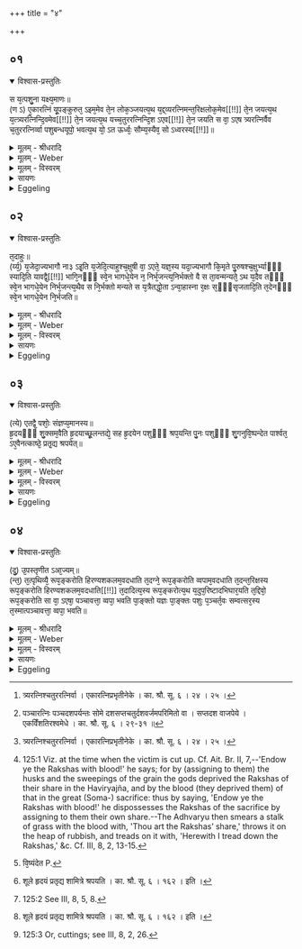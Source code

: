 +++
title = "४"

+++


## ०१


<details open><summary>विश्वास-प्रस्तुतिः</summary>

स य᳘त्पशु᳘ना यक्ष्य᳘माणः॥  
(ण ऽ) ए᳘कारत्निं यू᳘पङ्कुरुत᳘ ऽइम᳘मेव ते᳘न लोक᳘ञ्जयत्य᳘थ य᳘द्द्व्यरत्निमन्त᳘रिक्षलोक᳘मेव[[!!]] ते᳘न जयत्य᳘थ य᳘त्त्र्यरत्निन्दि᳘वमेव[[!!]] ते᳘न जयत्य᳘थ यच्च᳘तुररत्निन्दि᳘श ऽएव[[!!]] ते᳘न जयति स वा᳘ ऽएष त्र्यरत्निर्वैव च᳘तुररत्निर्व्वा पशुबन्धयूपो᳘ भवत्य᳘थ यो᳘ ऽत ऊर्ध्वः᳘ सौम्य᳘स्यैव᳘ सो ऽध्वरस्य[[!!]]॥
</details>

<details><summary>मूलम् - श्रीधरादि</summary>

स य᳘त्पशु᳘ना यक्ष्य᳘माणः॥  
(ण ऽ) ए᳘कारत्निं यू᳘पङ्कुरुत᳘ ऽइम᳘मेव ते᳘न लोक᳘ञ्जयत्य᳘थ य᳘द्द्व्यरत्निमन्त᳘रिक्षलोक᳘मेव[[!!]] ते᳘न जयत्य᳘थ य᳘त्त्र्यरत्निन्दि᳘वमेव[[!!]] ते᳘न जयत्य᳘थ यच्च᳘तुररत्निन्दि᳘श ऽएव[[!!]] ते᳘न जयति स वा᳘ ऽएष त्र्यरत्निर्वैव च᳘तुररत्निर्व्वा पशुबन्धयूपो᳘ भवत्य᳘थ यो᳘ ऽत ऊर्ध्वः᳘ सौम्य᳘स्यैव᳘ सो ऽध्वरस्य[[!!]]॥
</details>

<details><summary>मूलम् - Weber</summary>

स य᳘त्पशु᳘ना यक्ष्य᳘माणः॥  
ए᳘कारत्निं यू᳘पं कुरुत᳘ इम᳘मेव ते᳘न लोकं᳘ जयत्य᳘थ यद्द्व्य᳘रत्निमन्तरिक्षलोक᳘मेव ते᳘न जयत्य᳘थ यत्त्र्य᳘रत्निं दि᳘वमेव ते᳘न जयत्य᳘थ यच्च᳘तुरर्त्निं दि᳘श एव ते᳘न जयति स वा᳘ एष त्र्य᳘रत्निर्वैव च᳘तुररत्निर्वा पशुबन्धयूपो᳘ भवत्य᳘थ यो᳘ऽत ऊर्ध्वः᳘ सौम्य᳘स्यैवॗ सोऽध्वर᳘स्य॥
</details>

<details><summary>मूलम् - विस्वरम्</summary>

स यत्पशुना यक्ष्यमाण एकारत्निं यूपं कुरुते । इममेव तेन लोकं जयति । अथ यत् द्व्यरत्निम्, अंतरिक्षलोकमेव तेन जयति । अथ यत् त्र्यरत्निं, दिवमेव तेन जयति । अथ यच्चतुररत्निं, दिश एव तेन जयति । स वा एष त्र्यरत्निर्वैव चतुररत्निर्वा पशुबंधयूपो भवति । अथ यो ऽत ऊर्ध्वः; सौम्यस्यैव सो ऽध्वरस्य ॥ १ ॥ 
</details>

<details><summary>सायणः</summary>

इत्थं यूपार्हं वृक्षं तत्स्वरूपं चाभिधाय, अथ यूपप्रमाणमाह [^१_२०३]- **स यत् पशुना यक्ष्यमाण** इत्यादिना । 'तेन' एकारत्नियूपस्वीकारेण 'इमं लोकं जयति' । परं न स्वर्गमित्यर्थः । एवं 'द्व्यरत्निमंतरिक्षलोकमेव' । एवं त्र्यरत्निचतुररत्निभ्यां द्युलोकं दश दिशश्च जयति । तस्मात्तथाविधोभयजयस्य इष्टत्वात् त्र्यरत्निं चतुररत्निं वा कुर्यात् । ननु- इतः परमपि अरत्निप्रमाणविशेषो ऽस्ति; [^२_२०३] स किं नोपादीयते इत्याकांक्षायां तस्य सोमयागविषयतामाह- **अथ यो ऽत ऊर्ध्व** इति ॥ १ ॥ 

[^१_२०३]: त्र्यरत्निश्चतुररत्निर्वा । एकारत्निप्रभृतीनेके । का. श्रौ. सू. ६ । २४ । २५ । 

[^२_२०३]: पञ्चारत्निः पञ्चदशपर्यन्तः सोमे दशसप्तचतुर्दशवर्जमपरिमितो वा । सप्तदश वाजपेये । एकविँशतिरश्वमेधे । का. श्रौ. सू. ६ । २९-३१ ॥ 
</details>

<details><summary>Eggeling</summary>

1. Now, when he who is about to perform an animal sacrifice makes a stake one cubit long, he thereby gains this (terrestrial) world; and when (he makes) one two cubits long, he thereby gains the air-world; and when be makes one three cubits long, he thereby gains the heavens; and when he makes one four cubits long, he thereby gains the regions. But, indeed, that sacrificial stake of the (ordinary) animal sacrifice is either three or four cubits long, and one that is above that belongs to the Soma-sacrifice.
</details>


## ०२


<details open><summary>विश्वास-प्रस्तुतिः</summary>

त᳘दाहुः॥  
(र्य्य᳘) य᳘जेदा᳘ज्यभागौ ना३ ऽइ᳘ति य᳘जेदि᳘त्याहुश्च᳘क्षुषी वा᳘ ऽएते᳘ यज्ञ᳘स्य यदा᳘ज्यभागौ कि᳘मृते पु᳘रुषश्च᳘क्षुर्भ्याᳫँ᳭ स्यादि᳘ति यावद्वै᳘[[!!]] भागि᳘नᳫँ᳭ स्वे᳘न भागधे᳘येन न᳘ निर्भ᳘जन्त्य᳘निर्भक्तो वै स ता᳘वन्मन्यते᳘ ऽथ य᳘दैव तᳫँ᳭ स्वे᳘न भागधे᳘येन निर्भ᳘जन्त्य᳘थैव स नि᳘र्भक्तो मन्यते स य᳘त्रैतद्धो᳘ता ऽन्वा᳘हास्ना र᳘क्षः स᳘ᳫँ᳘सृजतादि᳘ति त᳘देनᳫँ᳭ स्वे᳘न भागधे᳘येन नि᳘र्भजति॥
</details>

<details><summary>मूलम् - श्रीधरादि</summary>

त᳘दाहुः॥  
(र्य्य᳘) य᳘जेदा᳘ज्यभागौ ना३ ऽइ᳘ति य᳘जेदि᳘त्याहुश्च᳘क्षुषी वा᳘ ऽएते᳘ यज्ञ᳘स्य यदा᳘ज्यभागौ कि᳘मृते पु᳘रुषश्च᳘क्षुर्भ्याᳫँ᳭ स्यादि᳘ति यावद्वै᳘[[!!]] भागि᳘नᳫँ᳭ स्वे᳘न भागधे᳘येन न᳘ निर्भ᳘जन्त्य᳘निर्भक्तो वै स ता᳘वन्मन्यते᳘ ऽथ य᳘दैव तᳫँ᳭ स्वे᳘न भागधे᳘येन निर्भ᳘जन्त्य᳘थैव स नि᳘र्भक्तो मन्यते स य᳘त्रैतद्धो᳘ता ऽन्वा᳘हास्ना र᳘क्षः स᳘ᳫँ᳘सृजतादि᳘ति त᳘देनᳫँ᳭ स्वे᳘न भागधे᳘येन नि᳘र्भजति॥
</details>

<details><summary>मूलम् - Weber</summary>

त᳘दाहुः॥  
य᳘जेदा᳘ज्यभागौ ना३ इ᳘ति य᳘जेदि᳘त्याहुश्च᳘क्षुषी वा᳘ एते᳘ यज्ञ᳘स्य यदा᳘ज्यभागौ कि᳘मृते पु᳘रुषश्च᳘क्षुर्भ्याᳫं स्यादि᳘ति या᳘वद्वै᳘ भागि᳘नᳫं स्वे᳘न भागधे᳘येन न᳘ निर्भ᳘जन्त्य᳘निर्भक्तो वै स ता᳘वन्मन्यते᳘ऽथ यॗदैव तᳫं स्वे᳘न भागधे᳘येन निर्भ᳘जन्त्य᳘थैव स नि᳘र्भक्तो मन्यते स य᳘त्रैतद्धो᳘तान्वा᳘हास्ना र᳘क्षः स᳘ᳫं᳘सृजतादि᳘ति त᳘देनᳫं स्वे᳘न भागधे᳘येन नि᳘र्भजति॥
</details>

<details><summary>मूलम् - विस्वरम्</summary>

तदाहुः- यजेदाज्यभागौ ना३ इति । यजेदित्याहुः । चक्षुषी वा एते यज्ञस्य । यदाज्यभागौ । किमृते पुरुषश्चक्षुर्भ्यां स्यादिति । यावद्वै भागिनं स्वेन भागधेयेन न निर्भजंति । अनिर्भक्तो वै स तावन्मन्यते । अथ यदैव तं स्वेन भागधेयेन निर्भजन्ति । अथैव स निर्भक्तो मन्यते । स यत्रैतद्धोता ऽन्वाह । **"अस्ना रक्षः संसृजतात्"**- इति । तदेनं स्वेन भागधेयेन निर्भजति ॥ २ ॥ 
</details>

<details><summary>सायणः</summary>

इत्थं यूपस्योपादेयं प्रमाणमभिधाय तस्याज्यभागयोरवश्यकर्तव्यतामाह [^१_२०३]- **तदाहुर्यजेदाज्यभागौ ना इती**ती । आज्यभागौ हि यज्ञस्य चक्षुषी । यथा 'चक्षुर्भ्यामृते' दृशोरभावे 'पुरुषः' 'किं स्यात् ?' न किंचिद्भवति । नश्यत्येवेत्यर्थः । तस्मादवश्यमनुष्ठेयौ इत्यभिप्रायः । अथ पशुविशंसनविषयप्रैषमध्ये "अस्ना रक्षः सँसृजतात् इति यः प्रैषभागः तेन रक्षोभ्यः स्वभागप्रदानं कृतं भवतीति लोकदृष्टांतेन दर्शयति- **यावद्वै भागिनमि**त्यादिना । 'यावद्वै भागिनं' भागार्हं 'स्वेन भागधेयेन' तवायं भागो दत्त इति वा तस्य तदीयं भागं प्रयच्छत इति वा अभिधानपुरःसरं 'न निर्भजंति' निर्णीतभागं कुर्वंति । 'सः' पुमान् 'अनिर्भक्तो वै' भागान्निष्कासितो न भवति खलु । अनिर्भक्तः अहमिति 'तावन्मन्यते' संपूर्णं मन्यते । 'अथ' उक्तवैपरीत्येन 'यदैव' खलु लोभादिना 'तं' भागार्हं पुरुषं 'स्वेन भागधेयेन निर्भजंति' निर्णीतभागं न कुर्वंति । 'अथैव' तदा खलु । 'सः' तु भागान्निर्भक्तो ऽहं भागान्निर्गतो ऽहं इत्यात्मानं 'मन्यते' । तस्माल्लोके एवं दर्शनात् 'स होता' 'यत्र' यदा एतदिदानीं 'अन्वाह' । कथं ? “अस्ना रक्षः संसृजतात्" इति । 'अस्ना' पशुरक्तेन 'रक्षः' राक्षसं 'संसृजतादिति' ब्रूयात् । 'तदा एनं स्वेन भागधेयेन निर्भजति' अनेन इतरादेयांगविषयप्रैषवत् एतत् प्रैषवाक्यमपि अवश्यं वक्तव्यमिति उक्तं भवति ॥ २ ॥ 

[^१_२०३]: सूत्रे तु विकल्पः । तथाच कात्यायनः- हुत्वा वपामभिघारयति पृषदाज्यं ध्रुवां प्रथममाज्यभागौ चेत् । आज्यभागौ कुर्वन् । का. श्रौ. सू. ६ । १३९-१४० इति । 
</details>

<details><summary>Eggeling</summary>

2. As to this they say, 'Should he offer the butter-portions or not?'--'Let him offer them,' they say; 'for the two butter-portions are the eyes of the sacrifice, and what were man without eyes?' For as long as a co-sharer is not bought off by (receiving) a share of his own, so long does he consider himself not bought off; but when he is bought off by a share of his own, then, indeed, he considers himself bought

off: when the Hotr̥, on that occasion [^egg_387], recites, 'Endow the Rakshas with blood!' he buys him off by (assigning to him) a share of his own.

[^egg_387]: 125:1 Viz. at the time when the victim is cut up. Cf. Ait. Br. II, 7,--'Endow ye the Rakshas with blood!' he says; for by (assigning to them) the husks and the sweepings of the grain the gods deprived the Rakshas of their share in the Haviryajña, and by the blood (they deprived them) of that in the great (Soma-) sacrifice: thus by saying, 'Endow ye the Rakshas with blood!' he dispossesses the Rakshas of the sacrifice by assigning to them their own share.--The Adhvaryu then smears a stalk of grass with the blood with, 'Thou art the Rakshas’ share,' throws it on the heap of rubbish, and treads on it with, 'Herewith I tread down the Rakshas,' &c. Cf. III, 8, 2, 13-15.
</details>


## ०३


<details open><summary>विश्वास-प्रस्तुतिः</summary>

(त्ये) एतद्वै᳘ पशोः᳘ संज्ञप्य᳘मानस्य॥  
हृ᳘दयᳫँ᳭ शु᳘क्सम᳘वैति हृ᳘दयाच्छू᳘लन्तद्ये᳘ सह हृ᳘दयेन पशुᳫँ᳘ श्रप᳘यन्ति पु᳘नः पशुᳫँ᳭ शु᳘गनुवि᳘ष्पन्देत पार्श्वत᳘ ऽए᳘वैनत्काष्ठे᳘ प्रतृ᳘द्य श्रपयेत्॥
</details>

<details><summary>मूलम् - श्रीधरादि</summary>

(त्ये) एतद्वै᳘ पशोः᳘ संज्ञप्य᳘मानस्य॥  
हृ᳘दयᳫँ᳭ शु᳘क्सम᳘वैति हृ᳘दयाच्छू᳘लन्तद्ये᳘ सह हृ᳘दयेन पशुᳫँ᳘ श्रप᳘यन्ति पु᳘नः पशुᳫँ᳭ शु᳘गनुवि᳘ष्पन्देत पार्श्वत᳘ ऽए᳘वैनत्काष्ठे᳘ प्रतृ᳘द्य श्रपयेत्॥
</details>

<details><summary>मूलम् - Weber</summary>

एतद्वै᳘ पशोः᳘ संज्ञप्य᳘मानस्य॥  
हृ᳘दयं शु᳘क्सम᳘वैति हृ᳘दयाछू᳘लं तद्ये᳘ सह हृ᳘दयेन पशुं᳘ श्रप᳘यन्ति पु᳘नः पशुं शु᳘गनुवि᳘ष्पन्देत [^wbr_1] पार्श्वत᳘ एॗवैनत्काष्ठे᳘ प्रतृ᳘द्य श्रपयेत्॥  

[^wbr_1]: वि᳘ष्यंदेत P.
</details>

<details><summary>मूलम् - विस्वरम्</summary>

एतद्वै पशोः संज्ञप्यमानस्य हृदयं शुक् समवैति । हृदयाच्छूलम् । तत् ये सह हृदयेन पशुं श्रपयंति । पुनः पशुं शुगनुविष्यंदेत । पार्श्वत एवैनत्काष्ठे प्रतृद्य श्रपयेत् ॥ ३ ॥ 
</details>

<details><summary>सायणः</summary>

अथ पश्ववयवपाकविषये कंचिद्विशेषमाह- **एतद्वै पशोरि**त्यादिना । 'संज्ञप्यमानस्य' पशोः 'शुक्' मरणजन्यः शोकः 'हृदयं' संप्राप्नोति, तस्य सुखदुःखोपलंभनस्थानत्वात् । ततः 'हृदयात्' हृदयशूलं 'समवैति' । तस्मात् ‘हृदयेन सह' इतरपश्ववयवानां पाके सति कृत्स्नं पश्ववयवं पुनः पुनः शुचं प्राप्नोति, तत्परिहारोपायमाह- **पार्श्वत एवैनदि**ति [^१_२०४] । 'एनत्' हृदयपुण्डरीकं 'काष्ठे' शूलाकारे 'प्रतृद्य प्रविद्धं कृत्वा कुंभ्यां पार्श्वत एव 'श्रपयेत्' ॥ ३ ॥ 

[^१_२०४]: शूले हृदयं प्रतृद्य शामित्रे श्रपयति । का. श्रौ. सू. ६ । १६२ । इति । 
</details>

<details><summary>Eggeling</summary>

3. For on that occasion [^egg_388] the anguish of the victim, in being slaughtered, becomes concentrated in the heart, and from the heart (it flows) into the spit. Thus, if they (were to) cook the animal together with the heart, the anguish would again spread all over the animal: let him therefore cook it (the heart) after spitting it from the side on a stick.

[^egg_388]: 125:2 See III, 8, 5, 8.
</details>


## ०४


<details open><summary>विश्वास-प्रस्तुतिः</summary>

(दु᳘) उ᳘पस्तृणीत ऽआ᳘ज्यम्॥  
(न्त᳘) त᳘त्पृथिव्यै᳘ रूप᳘ङ्करोति हिरण्यशकलम᳘वदधाति त᳘दग्ने᳘ रूप᳘ङ्करोति व्वपाम᳘वदधाति त᳘दन्त᳘रिक्षस्य रूप᳘ङ्करोति हिरण्यशकलम᳘वदधाति[[!!]] त᳘दादित्य᳘स्य रूप᳘ङ्करोत्य᳘थ य᳘दुप᳘रिष्टादभिघार᳘यति त᳘द्दिवो᳘ रूप᳘ङ्करोति सा वा᳘ ऽएषा᳘ पञ्चावत्ता᳘ व्वपा᳘ भवति पा᳘ङ्क्तो यज्ञः पा᳘ङ्क्तः पशुः प᳘ञ्चर्त᳘वः सम्वत्सर᳘स्य त᳘स्मात्पञ्चावत्ता᳘ व्वपा᳘ भवति॥
</details>

<details><summary>मूलम् - श्रीधरादि</summary>

(दु᳘) उ᳘पस्तृणीत ऽआ᳘ज्यम्॥  
(न्त᳘) त᳘त्पृथिव्यै᳘ रूप᳘ङ्करोति हिरण्यशकलम᳘वदधाति त᳘दग्ने᳘ रूप᳘ङ्करोति व्वपाम᳘वदधाति त᳘दन्त᳘रिक्षस्य रूप᳘ङ्करोति हिरण्यशकलम᳘वदधाति[[!!]] त᳘दादित्य᳘स्य रूप᳘ङ्करोत्य᳘थ य᳘दुप᳘रिष्टादभिघार᳘यति त᳘द्दिवो᳘ रूप᳘ङ्करोति सा वा᳘ ऽएषा᳘ पञ्चावत्ता᳘ व्वपा᳘ भवति पा᳘ङ्क्तो यज्ञः पा᳘ङ्क्तः पशुः प᳘ञ्चर्त᳘वः सम्वत्सर᳘स्य त᳘स्मात्पञ्चावत्ता᳘ व्वपा᳘ भवति॥
</details>

<details><summary>मूलम् - Weber</summary>

उ᳘पस्तृणीत आ᳘ज्यम्॥  
त᳘त्पृथिव्यै᳘ रूपं᳘ करोति हिरण्यशकलम᳘वदधाति त᳘दग्ने᳘ रूपं᳘ करोति वपाम᳘वदधाति त᳘दन्त᳘रिक्षस्य रूपं᳘ करोति हिरण्यशकल᳘म᳘वदधाति त᳘दादित्य᳘स्य रूपं᳘ करोत्य᳘थ य᳘दुप᳘रिष्टादभिघार᳘यति त᳘द्दिवो᳘ रूपं᳘ करोति सा वा᳘ एषा᳘ पञ्चावत्ता᳘ वपा᳘ भवति पा᳘ङ्क्तो यज्ञः पा᳘ङ्क्तः पशुः प᳘ञ्चर्त᳘वः संवत्सर᳘स्य त᳘स्मात्पञ्चावत्ता᳘ वपा᳘ भवति॥
</details>

<details><summary>मूलम् - विस्वरम्</summary>

उपस्तृणीत आज्यम्; तत्पृथिव्यै रूपं करोति । हिरण्यशकलमवदधाति; तदग्ने रूपं करोति । वपामवदधाति; तदन्तरिक्षस्य रूपं करोति । हिरण्यशकलमवदधाति; तदादित्यस्य रूपं करोति । अथ यदुपरिष्टादभिघारयति; तद्दिवो रूपं करोति । सा वा एषा पञ्चावत्ता वपा भवति । पांक्तो यज्ञः, पांक्तः पशुः, पञ्चर्तवः संवत्सरस्य, तस्मात्पञ्चावत्ता वपा भवति ॥ ४ ॥ 
</details>

<details><summary>सायणः</summary>

अथ वपावदानस्य पञ्चावत्तत्वप्रकारं [^१_२०४] संपादयन् पृथिव्यादिलोकत्रयात्मना अग्न्यादित्यात्मना च प्रशंसति- **उपस्तृणीत आज्यमि**त्यादिना । धानाकरंभादिपञ्चद्रव्यसाध्यत्वात् 'यज्ञः पांक्तः' । लोमत्वङ्मांसास्थिमज्जाख्यपञ्चधातुमयत्वात् 'पशुः पांक्तः' । सुगममन्यत् ॥ ४ ॥ 

[^१_२०४]: वपया चरिष्यन्नुपस्तीर्य हिरण्यमवधाय वपामवद्यन्नाहेन्द्राग्निभ्यां छागस्य वपायै मेदसो ऽनुब्रूहीति । हिरण्यमवधाय द्विरभिघारणँ सोमे । का. श्रौ. सू. ६ । १४१–१४२ । इति । 

इति श्रीसायणाचार्यविरचिते माधवीये वेदार्थप्रकाशे माध्यन्दिनीयशतपथब्राह्मणभाष्ये एकादशकाण्डे सप्तमे ऽध्याये चतुर्थं ब्राह्मणम् ॥ ११ । ७ । ४ ॥
 
वेदार्थस्य प्रकाशेन तमो हार्द्दं निवारयन् । 
पुमर्थांश्चतुरो देयाद् विद्यातीर्थमहेश्वरः ॥ १ ॥

ब्रह्माण्डं गोसहस्रं कनकहयतुलापूरुषौ स्वर्णगर्भं,
सप्ताब्धीन्पञ्चसीरींस्त्रिदशतरुलताधेनुसौवर्णभूमीः । 
रत्नोस्रां रुक्मवाजिद्विपमहितरथौ सायणिः सिङ्गणार्यो,
व्यश्राणीद्विश्वचक्रं प्रथितविधिमहाभूतयुक्तं घटं च ॥ 

धान्याद्रिं धन्यजन्मा तिलभवमतुलः स्वर्णजं वर्णमुख्यः,
कार्पासीयं कृपावान्गुडकृतमजडो राजतं राजपूज्यः ।
आज्योत्थं प्राज्यजन्मा लवणजमनृणः शार्करं चार्कतेजा,
रत्नाढ्यो रत्नरूपं गिरिमकृत मुदा पात्रसात्सिङ्गणार्यः ॥

इति श्रीमद्राजाधिराजपरमेश्वरवैदिकमार्गप्रवर्त्तकश्रीहरिहरमहाराजसाम्राज्यधुरन्धरेण सायणाचार्येण विरचिते माधवीये वेदार्थप्रकाशे माध्यन्दिनीयशतपथब्राह्मणभाष्ये एकादशकाण्डे सप्तमो ऽध्यायः समाप्तः ॥ (११ । ७) ॥ 
</details>

<details><summary>Eggeling</summary>

4. He makes an underlayer of ghee (in the offering-ladle): this he makes a type of the earth; he then puts a chip of gold thereon: this he makes a type of fire; he then puts the omentum thereon: this he makes a type of the air; he then puts a chip of gold thereon: this he makes a type of the sun; and what (ghee) he pours upon it, that he makes a type of the heavens. This, then, is that five-portioned omentum,--fivefold is the sacrifice, fivefold the sacrificial animal, and five seasons there are in the year: this is why the omentum consists of five portions [^egg_389].

[^egg_389]: 125:3 Or, cuttings; see III, 8, 2, 26.
</details>

